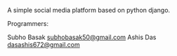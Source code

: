 A simple social media platform based on python django.

Programmers:

Subho Basak	subhobasak50@gmail.com
Ashis Das	dasashis672@gmail.com